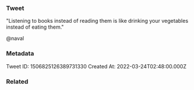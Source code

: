 ### Tweet
"Listening to books instead of reading them is like drinking your vegetables instead of eating them."

@naval

### Metadata
Tweet ID: 1506825126389731330
Created At: 2022-03-24T02:48:00.000Z

### Related

